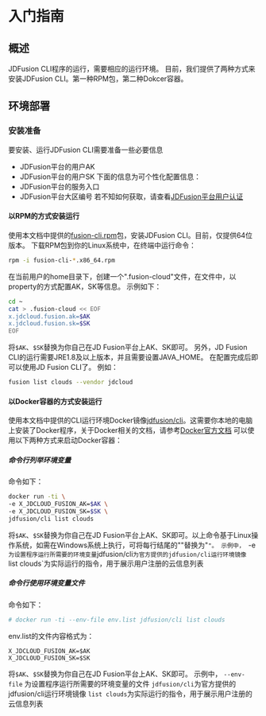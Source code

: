 # 入门指南
## 概述
JDFusion CLI程序的运行，需要相应的运行环境。
目前，我们提供了两种方式来安装JDFusion CLI。第一种RPM包，第二种Dokcer容器。
## 环境部署
### 安装准备
要安装、运行JDFusion CLI需要准备一些必要信息
* JDFusion平台的用户AK
* JDFusion平台的用户SK
下面的信息为可个性化配置信息：
* JDFusion平台的服务入口
* JDFusion平台大区编号
若不知如何获取，请查看[JDFusion平台用户认证](https://github.com/jdfusion/jdfusion.github.io)
#### 以RPM的方式安装运行
使用本文档中提供的[fusion-cli.rpm](http://jd-fusion-pub-storage.oss.cn-north-1.jcloudcs.com/releases/cli/rpm/fusion-cli-0.1.2~RELEASE.x86_64.rpm)包，安装JDFusion CLI。目前，仅提供64位版本。
下载RPM包到你的Linux系统中，在终端中运行命令：
```bash
rpm -i fusion-cli-*.x86_64.rpm
```
在当前用户的home目录下，创建一个".fusion-cloud"文件，在文件中，以property的方式配置AK，SK等信息。
示例如下：
```bash
cd ~
cat > .fusion-cloud << EOF
x.jdcloud.fusion.ak=$AK
x.jdcloud.fusion.sk=$SK
EOF
```
将`$AK`、`$SK`替换为你自己在JD Fusion平台上AK、SK即可。
另外，JD Fusion CLI的运行需要JRE1.8及以上版本，并且需要设置JAVA_HOME。
在配置完成后即可以使用JD Fusion CLI了。
例如：
```bash
fusion list clouds --vendor jdcloud
```
#### 以Docker容器的方式安装运行
使用本文档中提供的CLI运行环境Docker镜像[jdfusion/cli](https://hub.docker.com/r/jdfusion/cli/)。这需要你本地的电脑上安装了Docker程序，关于Docker相关的文档，请参考[Docker官方文档](https://www.docker.com/)
可以使用以下两种方式来启动Docker容器：
##### 命令行列举环境变量
命令如下：
```bash
docker run -ti \
-e X_JDCLOUD_FUSION_AK=$AK \
-e X_JDCLOUD_FUSION_SK=$SK \
jdfusion/cli list clouds
```
将`$AK`、`$SK`替换为你自己在JD Fusion平台上AK、SK即可。以上命令基于Linux操作系统，如需在Windows系统上执行，可将每行结尾的"\"替换为"`"。
示例中，
`-e` 为设置程序运行所需要的环境变量
`jdfusion/cli`为官方提供的jdfusion/cli运行环境镜像
`list clouds`为实际运行的指令，用于展示用户注册的云信息列表
##### 命令行使用环境变量文件
命令如下：
```bash
# docker run -ti --env-file env.list jdfusion/cli list clouds
```
env.list的文件内容格式为：
```properties
X_JDCLOUD_FUSION_AK=$AK
X_JDCLOUD_FUSION_SK=$SK
```
将`$AK`、`$SK`替换为你自己在JD Fusion平台上AK、SK即可。
示例中，
`--env-file` 为设置程序运行所需要的环境变量的文件
`jdfusion/cli`为官方提供的jdfusion/cli运行环境镜像
`list clouds`为实际运行的指令，用于展示用户注册的云信息列表
